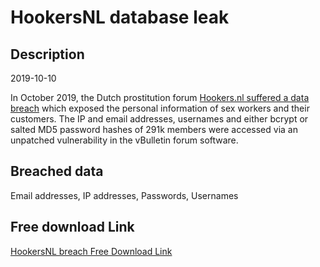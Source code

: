# HookersNL database leak

## Description

2019-10-10

In October 2019, the Dutch prostitution forum <a href="https://www.forbes.com/sites/thomasbrewster/2019/10/10/dutch-prostitution-site-hookersnl-hacked--250000-users-data-leaked/#3e3f231522f8" target="_blank" rel="noopener">Hookers.nl suffered a data breach</a> which exposed the personal information of sex workers and their customers. The IP and email addresses, usernames and either bcrypt or salted MD5 password hashes of 291k members were accessed via an unpatched vulnerability in the vBulletin forum software.

## Breached data

Email addresses, IP addresses, Passwords, Usernames

## Free download Link

[HookersNL breach Free Download Link](https://tinyurl.com/2b2k277t)